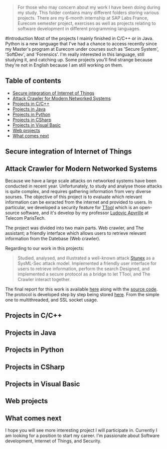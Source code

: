 >For those who may concern about my work I have been doing during my study. This folder contains many different folders storing various projects. There are my 6-month internship at SAP Labs France, Eurecom semester project, exercises as well as projects relating to software development in different programming languages.

#Introduction
Most of the projects I mainly finished in C/C++ or in Java. Python is a new language that I've had a chance to access recently since my Master's program at Eurecom under courses such as 'Secure System', 'SoftDev', and 'Forensics'. I'm really interested in this language, still studying it, and catching up. Some projects you'll find strange because they're not in English because I am still working on them.

## Table of contents
* [Secure integration of Internet of Things](#secure-integration-of-internet-of-things)
* [Attack Crawler for Modern Networked Systems](attack-crawler-for-modern-networked-systems)
* [Projects in C/C++](#projects-in-c-and-cplusplus)
* [Projects in Java](#projects-in-java)
* [Projects in Python](#projects-in-python)
* [Projects in CSharp](#projects-in-sharp)
* [Projects in Visual Basic](#projects-in-visual-basic)
* [Web projects](#web-projects)
* [What comes next](#what-comes-next)

## Secure integration of Internet of Things
## Attack Crawler for Modern Networked Systems
Because we have a large scale attacks on networked systems have been conducted in recent year. Unfortunately, to study and analyse those attacks is quite complex, and requires gathering information from very diverse sourses.
The objective of this project is to evaluate which relevant information can be exracted from the internet and provided to users.
In particular, we developed a security feature for [TTool](http://ttool.telecom-paristech.fr/) which is an open-source software, and it's develop by my professor [Ludovic Apvrille](http://perso.telecom-paristech.fr/~apvrille/) at Telecom ParisTech.

The project was divided into two main parts. Web crawler, and The assistant; a friendly interface which allows users to retrieve relevant information from the Datebase (Web crawler).

Regarding to our work in this projects:
> Studied, analysed, and illustrated a well-known attack [Stunex](https://en.wikipedia.org/wiki/Stuxnet) as a SysML-Sec attack model.
> Implemented a friendly user interface for users to retrieve information, perform the search
> Designed, and implemented a secure protocol as a bridge to let TTool, and The Crawler interact together.

The final report for this work is available [here](Java/Eurecom/SemesterFinalResult/FullSubmitted_Source/SemesterProjectReport_VO.pdf) along with the [source code](Java/Eurecom/SemesterFinalResult/FullSubmitted_Source/TTool.zip). The protocol is developed step by step being stored [here](Java/Eurecom/SmallClient_Server/). From the simple one to multithreaded, and SSL socket usage.


## Projects in C/C++
## Projects in Java
## Projects in Python
## Projects in CSharp
## Projects in Visual Basic
## Web projects
## What comes next
I hope you will see more interesting project I will participate in. Currently I am looking for a position to start my career. I'm passionate about Software development, Internet of Things, and Security.
